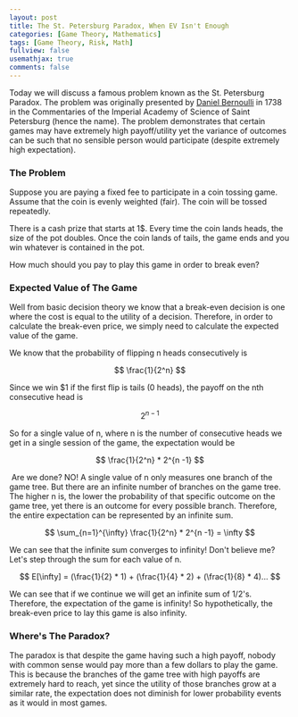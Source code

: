 ```yaml
---
layout: post
title: The St. Petersburg Paradox, When EV Isn't Enough
categories: [Game Theory, Mathematics]
tags: [Game Theory, Risk, Math]
fullview: false
usemathjax: true
comments: false
---
```

Today we will discuss a famous problem known as the St. Petersburg Paradox. The problem was originally presented by [Daniel Bernoulli](https://en.wikipedia.org/wiki/Daniel_Bernoulli) in 1738 in the Commentaries of the Imperial Academy of Science of Saint Petersburg (hence the name). The problem demonstrates that certain games may have extremely high payoff/utility yet the variance of outcomes can be such that no sensible person would participate (despite extremely high expectation).

### The Problem

Suppose you are paying a fixed fee to participate in a coin tossing game. Assume that the coin is evenly weighted (fair). The coin will be tossed repeatedly.

There is a cash prize that starts at 1$. Every time the coin lands heads, the size of the pot doubles. Once the coin lands of tails, the game ends and you win whatever is contained in the pot.

How much should you pay to play this game in order to break even?

### Expected Value of The Game

Well from basic decision theory we know that a break-even decision is one where the cost is equal to the utility of a decision. Therefore, in order to calculate the break-even price, we simply need to calculate the expected value of the game.

We know that the probability of flipping n heads consecutively is

$$
\frac{1}{2^n}
$$

Since we win $1 if the first flip is tails (0 heads), the payoff on the nth consecutive head is

$$
2^{n -1}
$$

So for a single value of n, where n is the number of consecutive heads we get in a single session of the game, the expectation would be

$$
\frac{1}{2^n} * 2^{n -1}
$$

​	Are we done? NO! A single value of n only measures one branch of the game tree. But there are an infinite number of branches on the game tree. The higher n is, the lower the probability of that specific outcome on the game tree, yet there is an outcome for every possible branch. Therefore, the entire expectation can be represented by an infinite sum.

$$
\sum_{n=1}^{\infty} \frac{1}{2^n} * 2^{n -1} = \infty
$$

We can see that the infinite sum converges to infinity! Don't believe me? Let's step through the sum for each value of n.

$$
E[\infty] = (\frac{1}{2} * 1) + (\frac{1}{4} * 2) + (\frac{1}{8} * 4)...
$$

We can see that if we continue we will get an infinite sum of 1/2's. Therefore, the expectation of the game is infinity! So hypothetically, the break-even price to lay this game is also infinity. 



### Where's The Paradox?

The paradox is that despite the game having such a high payoff, nobody with common sense would pay more than a few dollars to play the game. This is because the branches of the game tree with high payoffs are extremely hard to reach, yet since the utility of those branches grow at a similar rate, the expectation does not diminish for lower probability events as it would in most games.
